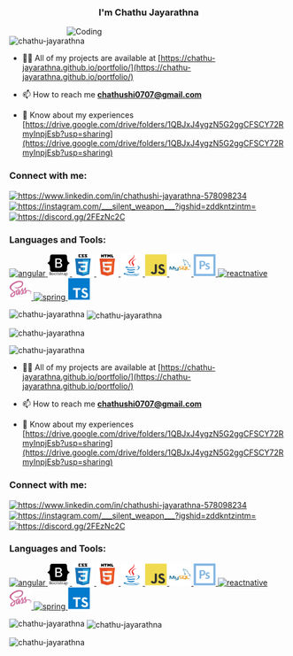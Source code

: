 <h3 align="center">I'm Chathu Jayarathna</h3>
<img align="right" alt="Coding" width="400" src="https://miro.medium.com/max/1400/1*qdAW1TjCN57h1lbuuzvchg.gif">

<p align="left"> <img src="https://komarev.com/ghpvc/?username=chathu-jayarathna&label=Profile%20views&color=0e75b6&style=flat" alt="chathu-jayarathna" /> </p>

- 👨‍💻 All of my projects are available at [https://chathu-jayarathna.github.io/portfolio/](https://chathu-jayarathna.github.io/portfolio/)

- 📫 How to reach me **chathushi0707@gmail.com**

- 📄 Know about my experiences [https://drive.google.com/drive/folders/1QBJxJ4ygzN5G2ggCFSCY72RmyInpjEsb?usp=sharing](https://drive.google.com/drive/folders/1QBJxJ4ygzN5G2ggCFSCY72RmyInpjEsb?usp=sharing)

<h3 align="left">Connect with me:</h3>


<p align="left">
<a href="https://linkedin.com/in/https://www.linkedin.com/in/chathushi-jayarathna-578098234" target="blank"><img align="center" src="https://raw.githubusercontent.com/rahuldkjain/github-profile-readme-generator/master/src/images/icons/Social/linked-in-alt.svg" alt="https://www.linkedin.com/in/chathushi-jayarathna-578098234" height="30" width="40" /></a>
<a href="https://instagram.com/https://instagram.com/___silent_weapon___?igshid=zddkntzintm=" target="blank"><img align="center" src="https://raw.githubusercontent.com/rahuldkjain/github-profile-readme-generator/master/src/images/icons/Social/instagram.svg" alt="https://instagram.com/___silent_weapon___?igshid=zddkntzintm=" height="30" width="40" /></a>
<a href="https://discord.gg/https://discord.gg/2FEzNc2C" target="blank"><img align="center" src="https://raw.githubusercontent.com/rahuldkjain/github-profile-readme-generator/master/src/images/icons/Social/discord.svg" alt="https://discord.gg/2FEzNc2C" height="30" width="40" /></a>
</p>

<h3 align="left">Languages and Tools:</h3>
<p align="left"> <a href="https://angular.io" target="_blank" rel="noreferrer"> <img src="https://angular.io/assets/images/logos/angular/angular.svg" alt="angular" width="40" height="40"/> </a> <a href="https://getbootstrap.com" target="_blank" rel="noreferrer"> <img src="https://raw.githubusercontent.com/devicons/devicon/master/icons/bootstrap/bootstrap-plain-wordmark.svg" alt="bootstrap" width="40" height="40"/> </a> <a href="https://www.w3schools.com/css/" target="_blank" rel="noreferrer"> <img src="https://raw.githubusercontent.com/devicons/devicon/master/icons/css3/css3-original-wordmark.svg" alt="css3" width="40" height="40"/> </a> <a href="https://www.w3.org/html/" target="_blank" rel="noreferrer"> <img src="https://raw.githubusercontent.com/devicons/devicon/master/icons/html5/html5-original-wordmark.svg" alt="html5" width="40" height="40"/> </a> <a href="https://www.java.com" target="_blank" rel="noreferrer"> <img src="https://raw.githubusercontent.com/devicons/devicon/master/icons/java/java-original.svg" alt="java" width="40" height="40"/> </a> <a href="https://developer.mozilla.org/en-US/docs/Web/JavaScript" target="_blank" rel="noreferrer"> <img src="https://raw.githubusercontent.com/devicons/devicon/master/icons/javascript/javascript-original.svg" alt="javascript" width="40" height="40"/> </a> <a href="https://www.mysql.com/" target="_blank" rel="noreferrer"> <img src="https://raw.githubusercontent.com/devicons/devicon/master/icons/mysql/mysql-original-wordmark.svg" alt="mysql" width="40" height="40"/> </a> <a href="https://www.photoshop.com/en" target="_blank" rel="noreferrer"> <img src="https://raw.githubusercontent.com/devicons/devicon/master/icons/photoshop/photoshop-line.svg" alt="photoshop" width="40" height="40"/> </a> <a href="https://reactnative.dev/" target="_blank" rel="noreferrer"> <img src="https://reactnative.dev/img/header_logo.svg" alt="reactnative" width="40" height="40"/> </a> <a href="https://sass-lang.com" target="_blank" rel="noreferrer"> <img src="https://raw.githubusercontent.com/devicons/devicon/master/icons/sass/sass-original.svg" alt="sass" width="40" height="40"/> </a> <a href="https://spring.io/" target="_blank" rel="noreferrer"> <img src="https://www.vectorlogo.zone/logos/springio/springio-icon.svg" alt="spring" width="40" height="40"/> </a> <a href="https://www.typescriptlang.org/" target="_blank" rel="noreferrer"> <img src="https://raw.githubusercontent.com/devicons/devicon/master/icons/typescript/typescript-original.svg" alt="typescript" width="40" height="40"/> </a> </p>

<p><img align="left" src="https://github-readme-stats.vercel.app/api/top-langs?username=chathu-jayarathna&show_icons=true&locale=en&layout=compact" alt="chathu-jayarathna" /></p>

<p>&nbsp;<img align="center" src="https://github-readme-stats.vercel.app/api?username=chathu-jayarathna&show_icons=true&locale=en" alt="chathu-jayarathna" /></p>

<p><img align="center" src="https://github-readme-streak-stats.herokuapp.com/?user=chathu-jayarathna&" alt="chathu-jayarathna" /></p>


<p align="left"> <img src="https://komarev.com/ghpvc/?username=chathu-jayarathna&label=Profile%20views&color=0e75b6&style=flat" alt="chathu-jayarathna" /> </p>

- 👨‍💻 All of my projects are available at [https://chathu-jayarathna.github.io/portfolio/](https://chathu-jayarathna.github.io/portfolio/)

- 📫 How to reach me **chathushi0707@gmail.com**

- 📄 Know about my experiences [https://drive.google.com/drive/folders/1QBJxJ4ygzN5G2ggCFSCY72RmyInpjEsb?usp=sharing](https://drive.google.com/drive/folders/1QBJxJ4ygzN5G2ggCFSCY72RmyInpjEsb?usp=sharing)

<h3 align="left">Connect with me:</h3>
<p align="left">
<a href="https://linkedin.com/in/https://www.linkedin.com/in/chathushi-jayarathna-578098234" target="blank"><img align="center" src="https://raw.githubusercontent.com/rahuldkjain/github-profile-readme-generator/master/src/images/icons/Social/linked-in-alt.svg" alt="https://www.linkedin.com/in/chathushi-jayarathna-578098234" height="30" width="40" /></a>
<a href="https://instagram.com/https://instagram.com/___silent_weapon___?igshid=zddkntzintm=" target="blank"><img align="center" src="https://raw.githubusercontent.com/rahuldkjain/github-profile-readme-generator/master/src/images/icons/Social/instagram.svg" alt="https://instagram.com/___silent_weapon___?igshid=zddkntzintm=" height="30" width="40" /></a>
<a href="https://discord.gg/https://discord.gg/2FEzNc2C" target="blank"><img align="center" src="https://raw.githubusercontent.com/rahuldkjain/github-profile-readme-generator/master/src/images/icons/Social/discord.svg" alt="https://discord.gg/2FEzNc2C" height="30" width="40" /></a>
</p>

<h3 align="left">Languages and Tools:</h3>
<p align="left"> <a href="https://angular.io" target="_blank" rel="noreferrer"> <img src="https://angular.io/assets/images/logos/angular/angular.svg" alt="angular" width="40" height="40"/> </a> <a href="https://getbootstrap.com" target="_blank" rel="noreferrer"> <img src="https://raw.githubusercontent.com/devicons/devicon/master/icons/bootstrap/bootstrap-plain-wordmark.svg" alt="bootstrap" width="40" height="40"/> </a> <a href="https://www.w3schools.com/css/" target="_blank" rel="noreferrer"> <img src="https://raw.githubusercontent.com/devicons/devicon/master/icons/css3/css3-original-wordmark.svg" alt="css3" width="40" height="40"/> </a> <a href="https://www.w3.org/html/" target="_blank" rel="noreferrer"> <img src="https://raw.githubusercontent.com/devicons/devicon/master/icons/html5/html5-original-wordmark.svg" alt="html5" width="40" height="40"/> </a> <a href="https://www.java.com" target="_blank" rel="noreferrer"> <img src="https://raw.githubusercontent.com/devicons/devicon/master/icons/java/java-original.svg" alt="java" width="40" height="40"/> </a> <a href="https://developer.mozilla.org/en-US/docs/Web/JavaScript" target="_blank" rel="noreferrer"> <img src="https://raw.githubusercontent.com/devicons/devicon/master/icons/javascript/javascript-original.svg" alt="javascript" width="40" height="40"/> </a> <a href="https://www.mysql.com/" target="_blank" rel="noreferrer"> <img src="https://raw.githubusercontent.com/devicons/devicon/master/icons/mysql/mysql-original-wordmark.svg" alt="mysql" width="40" height="40"/> </a> <a href="https://www.photoshop.com/en" target="_blank" rel="noreferrer"> <img src="https://raw.githubusercontent.com/devicons/devicon/master/icons/photoshop/photoshop-line.svg" alt="photoshop" width="40" height="40"/> </a> <a href="https://reactnative.dev/" target="_blank" rel="noreferrer"> <img src="https://reactnative.dev/img/header_logo.svg" alt="reactnative" width="40" height="40"/> </a> <a href="https://sass-lang.com" target="_blank" rel="noreferrer"> <img src="https://raw.githubusercontent.com/devicons/devicon/master/icons/sass/sass-original.svg" alt="sass" width="40" height="40"/> </a> <a href="https://spring.io/" target="_blank" rel="noreferrer"> <img src="https://www.vectorlogo.zone/logos/springio/springio-icon.svg" alt="spring" width="40" height="40"/> </a> <a href="https://www.typescriptlang.org/" target="_blank" rel="noreferrer"> <img src="https://raw.githubusercontent.com/devicons/devicon/master/icons/typescript/typescript-original.svg" alt="typescript" width="40" height="40"/> </a> </p>

<p><img align="left" src="https://github-readme-stats.vercel.app/api/top-langs?username=chathu-jayarathna&show_icons=true&locale=en&layout=compact" alt="chathu-jayarathna" /></p>

<p>&nbsp;<img align="center" src="https://github-readme-stats.vercel.app/api?username=chathu-jayarathna&show_icons=true&locale=en" alt="chathu-jayarathna" /></p>

<p><img align="center" src="https://github-readme-streak-stats.herokuapp.com/?user=chathu-jayarathna&" alt="chathu-jayarathna" /></p>
